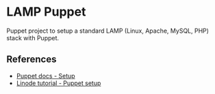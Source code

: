 # LAMP Puppet

Puppet project to setup a standard LAMP (Linux, Apache, MySQL, PHP) stack with Puppet.

## References

- [Puppet docs - Setup](https://www.puppet.com/docs/puppet/8/install_agents)
- [Linode tutorial - Puppet setup](https://www.linode.com/docs/guides/getting-started-with-puppet-6-1-basic-installation-and-setup/)
